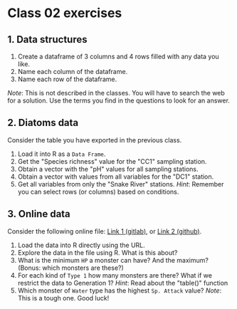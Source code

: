 # Class 02 exercises

## 1. Data structures

1. Create a dataframe of 3 columns and 4 rows filled with any data you like.
2. Name each column of the dataframe.
3. Name each row of the dataframe.

*Note*: This is not described in the classes. You will have to search the web for a solution. Use the terms you find in the questions to look for an answer.


## 2. Diatoms data

Consider the table you have exported in the previous class.

1. Load it into R as a `Data Frame`.
2. Get the "Species richness" value for the "CC1" sampling station.
3. Obtain a vector with the "pH" values for all sampling stations.
4. Obtain a vector with values from all variables for the "DC1" station.
5. Get all variables from only the "Snake River" stations. *Hint*: Remember you can select rows (or columns) based on conditions.


## 3. Online data

Consider the following online file: [Link 1 (gitlab)](https://gitlab.com/StuntsPT/bp2018/raw/master/docs/classes/exercises/poke_data.csv), or [Link 2 (github)](https://raw.githubusercontent.com/StuntsPT/BP2018/master/docs/classes/exercises/poke_data.csv).

1. Load the data into R directly using the URL.
2. Explore the data in the file using R. What is this about?
3. What is the minimum `HP` a monster can have? And the maximum? (Bonus: which monsters are these?)
4. For each kind of `Type 1` how many monsters are there? What if we restrict the data to Generation 1? *Hint*: Read about the "table()" function 
5. Which monster of `Water` type has the highest `Sp. Attack` value? *Note*: This is a tough one. Good luck!

